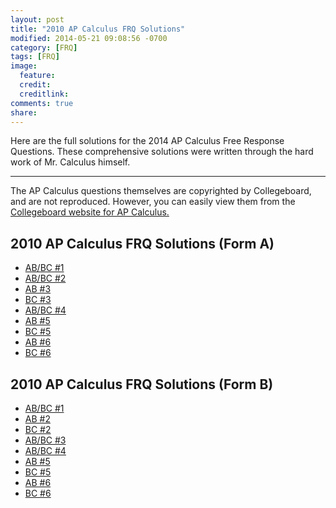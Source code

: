 ```yaml
---
layout: post
title: "2010 AP Calculus FRQ Solutions"
modified: 2014-05-21 09:08:56 -0700
category: [FRQ]
tags: [FRQ]
image:
  feature: 
  credit: 
  creditlink: 
comments: true
share: 
---
```


Here are the full solutions for the 2014 AP Calculus Free Response Questions. These comprehensive solutions were written through the hard work of Mr. Calculus himself.

---

The AP Calculus questions themselves are copyrighted by Collegeboard, and are not reproduced. However, you can easily view them from the [Collegeboard website for AP Calculus.](https://apstudent.collegeboard.org/apcourse/ap-calculus-ab/exam-practice)

## 2010 AP Calculus FRQ Solutions (Form A)

* [AB/BC \#1](/frq/2013/ABBC1_10.pdf)
* [AB/BC \#2](/frq/2013/ABBC2_10.pdf)
* [AB \#3](/frq/2013/AB3_10.pdf)
* [BC \#3](/frq/2013/BC3_10.pdf)
* [AB/BC \#4](/frq/2013/ABBC4_10.pdf)
* [AB \#5](/frq/2013/AB5_10.pdf)
* [BC \#5](/frq/2013/BC5_10.pdf)
* [AB \#6](/frq/2013/AB6_10.pdf)
* [BC \#6](/frq/2013/BC6_10.pdf)

## 2010 AP Calculus FRQ Solutions (Form B)

* [AB/BC \#1](/frq/2013/ABBC1_FormB_10.pdf)
* [AB \#2](/frq/2013/AB2_FormB_10.pdf)
* [BC \#2](/frq/2013/BC2_FormB_10.pdf)
* [AB/BC \#3](/frq/2013/ABBC3_FormB_10.pdf)
* [AB/BC \#4](/frq/2013/ABBC4_FormB_10.pdf)
* [AB \#5](/frq/2013/AB5_FormB_10.pdf)
* [BC \#5](/frq/2013/BC5_FormB_10.pdf)
* [AB \#6](/frq/2013/AB6_FormB_10.pdf)
* [BC \#6](/frq/2013/BC6_FormB_10.pdf)